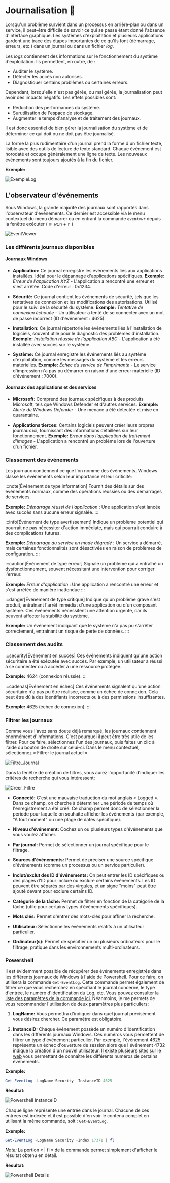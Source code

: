 # Journalisation 📰

Lorsqu'un problème survient dans un processus en arrière-plan ou dans un service, il peut-être difficile de savoir ce qui se passe étant donné l'absence d'interface graphique. Les systèmes d'exploitation et plusieurs applications gardent une trace des étapes importantes de ce qu'ils font (démarrage, erreurs, etc.) dans un journal ou dans un fichier *log*.

Les *logs* contiennent des informations sur le fonctionnement du système d'exploitation. Ils permettent, en outre, de :

- Auditer le système.
- Détecter les accès non autorisés.
- Diagnostiquer certains problèmes ou certaines erreurs.

Cependant, lorsqu'elle n'est pas gérée, ou mal gérée, la journalisation peut avoir des impacts négatifs. Les effets possibles sont:

- Réduction des performances du système.
- Surutilisation de l'espace de stockage.
- Augmenter le temps d'analyse et de traitement des journaux.

Il est donc essentiel de bien gérer la journalisation du système et de déterminer ce qui doit ou ne doit pas être journalisé.

La forme la plus rudimentaire d'un journal prend la forme d'un fichier texte, lisible avec des outils de lecture de texte standard. Chaque événement est horodaté et occupe généralement une ligne de texte. Les nouveaux événements sont toujours ajoutés à la fin du fichier.

**Exemple:**

![ExempleLog](./Assets/08/ExempleLog.png)

## L'observateur d'événements

Sous Windows, la grande majorité des journaux sont rapportés dans l'observateur d'événements. Ce dernier est accessible via le menu contextuel du menu démarrer ou en entrant la commande `eventvwr` depuis la fenêtre exécuter ( <kbd>&#8862; win</kbd> + <kbd>r</kbd> )

![EventViewer](./Assets/08/EventViewer.png)

### Les différents journaux disponibles

#### Journaux Windows

- **Application:** Ce journal enregistre les événements liés aux applications installées. Idéal pour le dépannage d'applications spécifiques.
**Exemple:** *Erreur de l'application XYZ* - L'application a rencontré une erreur et s'est arrêtée. Code d'erreur : 0x1234.

- **Sécurité:** Ce journal contient les événements de sécurité, tels que les tentatives de connexion et les modifications des autorisations. Utilisé pour le suivi de la sécurité du système.
**Exemple:** *Tentative de connexion échouée* - Un utilisateur a tenté de se connecter avec un mot de passe incorrect (ID d'événement : 4625).

- **Installation:** Ce journal répertorie les événements liés à l'installation de logiciels, souvent utile pour le diagnostic des problèmes d'installation. **Exemple:** *Installation réussie de l'application ABC* - L'application a été installée avec succès sur le système.

- **Système:** Ce journal enregistre les événements liés au système d'exploitation, comme les messages du système et les erreurs matérielles. **Exemple:** *Échec du service de l'imprimante* - Le service d'impression n'a pas pu démarrer en raison d'une erreur matérielle (ID d'événement : 7000).

#### Journaux des applications et des services

- **Microsoft:** Comprend des journaux spécifiques à des produits Microsoft, tels que Windows Defender et d'autres services. **Exemple:**  *Alerte de Windows Defender* - Une menace a été détectée et mise en quarantaine.

- **Applications tierces:** Certains logiciels peuvent créer leurs propres journaux ici, fournissant des informations détaillées sur leur fonctionnement. **Exemple:**  *Erreur dans l'application de traitement d'images* - L'application a rencontré un problème lors de l'ouverture d'un fichier.


### Classement des événements

Les journaux contiennent ce que l'on nomme des événements. Windows classe les événements selon leur importance et leur criticité:

:::note[Événement de type information]
Fournit des détails sur des événements normaux, comme des opérations réussies ou des démarrages de services. 

**Exemple:** *Démarrage réussi de l'application* : Une application s'est lancée avec succès sans aucune erreur signalée.
:::

:::info[Événement de type avertissement]
Indique un problème potentiel qui pourrait ne pas nécessiter d'action immédiate, mais qui pourrait conduire à des complications futures. 

**Exemple:** *Démarrage du service en mode dégradé* : Un service a démarré, mais certaines fonctionnalités sont désactivées en raison de problèmes de configuration.
:::

:::caution[Événement de type erreur]
Signale un problème qui a entraîné un dysfonctionnement, souvent nécessitant une intervention pour corriger l'erreur.

**Exemple:** *Erreur d'application* : Une application a rencontré une erreur et s'est arrêtée de manière inattendue
:::

:::danger[Événement de type critique]
Indique qu'un problème grave s'est produit, entraînant l'arrêt immédiat d'une application ou d'un composant système. Ces événements nécessitent une attention urgente, car ils peuvent affecter la stabilité du système.

**Exemple:** Un événement indiquant que le système n'a pas pu s'arrêter correctement, entraînant un risque de perte de données.
:::

### Classement des audits

:::security[Événement en succès]
Ces événements indiquent qu'une action sécuritaire a été exécutée avec succès. Par exemple, un utilisateur a réussi à se connecter ou à accéder à une ressource protégée.

**Exemple:** 4624 (connexion réussie).
:::

:::cadenas[Événement en échec]
Ces événements signalent qu'une action sécuritaire n'a pas pu être réalisée, comme un échec de connexion. Cela peut être dû à des identifiants incorrects ou à des permissions insuffisantes.

**Exemple:** 4625 (échec de connexion).
:::

### Filtrer les journaux

Comme vous l'avez sans doute déjà remarqué, les journaux contiennent énormément d'informations. C'est pourquoi il peut être très utile de les filtrer. Pour ce faire, sélectionnez l'un des journaux, puis faites un clic à l'aide du bouton de droite sur celui-ci. Dans le menu contextuel, sélectionnez « Filtrer le journal actuel ».

![Filtre_Journal](./Assets/08/FiltreJournalActuel.png)

Dans la fenêtre de création de filtres, vous aurez l'opportunité d'indiquer les critères de recherche qui vous intéressent:

![Creer_Filtre](./Assets/08/CreationFiltre.png)

- **Connecté:** C'est une mauvaise traduction du mot anglais « Logged ». Dans ce champ, on cherche à déterminer une période de temps où l'enregistrement a été créé. Ce champ permet donc de sélectionner la période pour laquelle on souhaite afficher les événements (par exemple, "À tout moment" ou une plage de dates spécifique).

- **Niveau d'événement:** Cochez un ou plusieurs types d'événements que vous voulez afficher.

- **Par journal:** Permet de sélectionner un journal spécifique pour le filtrage.

- **Sources d'événements:** Permet de préciser une source spécifique d'événements (comme un processus ou un service particulier).

- **Inclut/exclut des ID d'événements:** On peut entrer les ID spécifiques ou des plages d'ID pour inclure ou exclure certains événements. Les ID peuvent être séparés par des virgules, et un signe "moins" peut être ajouté devant pour exclure certains ID.

- **Catégorie de la tâche:** Permet de filtrer en fonction de la catégorie de la tâche (utile pour certains types d’événements spécifiques).

- **Mots clés:** Permet d'entrer des mots-clés pour affiner la recherche.

- **Utilisateur:** Sélectionne les événements relatifs à un utilisateur particulier.

- **Ordinateur(s):** Permet de spécifier un ou plusieurs ordinateurs pour le filtrage, pratique dans les environnements multi-ordinateurs.

### Powershell

Il est évidemment possible de récupérer des événements enregistrés dans les différents journaux de Windows à l'aide de Powershell. Pour ce faire, on utilisera la commande `Get-EventLog`. Cette commande permet également de filtrer ce que vous recherchez en spécifiant le journal concerné, le type d'entrée, le numéro d'identification du Log, etc. Vous pouvez consulter la [liste des paramètres de la commande ici.](https://learn.microsoft.com/en-us/powershell/module/microsoft.powershell.management/get-eventlog?view=powershell-5.1&viewFallbackFrom=powershell-7.4) Néanmoins, je me permets de vous recommander l'utilisation de deux paramètres plus particuliers:

1. **LogName:** Vous permettra d'indiquer dans quel journal précisément vous désirez chercher. Ce paramètre est obligatoire.

2. **InstanceID:** Chaque événement possède un numéro d'identification dans les différents journaux Windows. Ces numéros vous permettent de filtrer un type d'événement particulier. Par exemple, l'événement 4625 représente un échec d'ouverture de session alors que l'événement 4732 indique la création d'un nouvel utilisateur. [Il existe plusieurs sites sur le web](https://www.ultimatewindowssecurity.com/securitylog/encyclopedia/) vous permettant de connaître les différents numéros de certains événements.

**Exemple:**

```Powershell
Get-EventLog -LogName Security -InstanceID 4625
```

**Résultat:**

![Powershell InstanceID](./Assets/08/PowerShellInstanceID.png)

Chaque ligne représente une entrée dans le journal. Chacune de ces entrées est indexée et il est possible d'en voir le contenu complet en utilisant la même commande, soit : `Get-EventLog`.

**Exemple:**

```Powershell
Get-EventLog -LogName Security -Index 17371 | fl
```

*Note:* La portion « | fl » de la commande permet simplement d'afficher le résultat obtenu en détail.

**Résultat:**

![Powershell Details](./Assets/08/PowershellDetails.png)